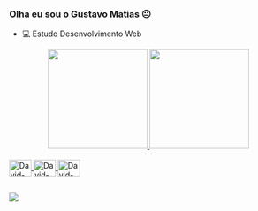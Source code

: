 ### Olha eu sou o Gustavo Matias 😐

- 💻 Estudo Desenvolvimento Web

<div align="center">
  <a href="https://github.com/gustavomatiass">
  <img height="180em" src="https://github-readme-stats.vercel.app/api?username=gustavomatiass&show_icons=true&theme=cobalt&include_all_commits=true&count_private=true"/>
  <img height="180em" src="https://github-readme-stats.vercel.app/api/top-langs/?username=gustavomatiass&layout=compact&langs_count=7&theme=cobalt"/>
</div>
  
  <div style="display: inline_block"><br>
 
  <img align="center" alt="David-Js" height="30" width="40" src="https://cdn.jsdelivr.net/gh/devicons/devicon/icons/vscode/vscode-original.svg" />
  <img align="center" alt="David-Js" height="30" width="40" src="https://cdn.jsdelivr.net/gh/devicons/devicon/icons/html5/html5-original.svg" />
  <img align="center" alt="David-Js" height="30" width="40" src="https://cdn.jsdelivr.net/gh/devicons/devicon/icons/css3/css3-original.svg" />

  </div>
  
  ##
  
  <div> 

  <a href = "mailto:gustavomatiass123@gmail.com"><img src="https://img.shields.io/badge/-Gmail-%23333?style=for-the-badge&logo=gmail&logoColor=white" target="_blank"></a>
  
  
</div>
